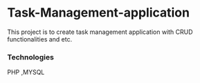 # Task-Management-application
This project is to create task management application with CRUD functionalities and etc.

### Technologies
PHP ,MYSQL
